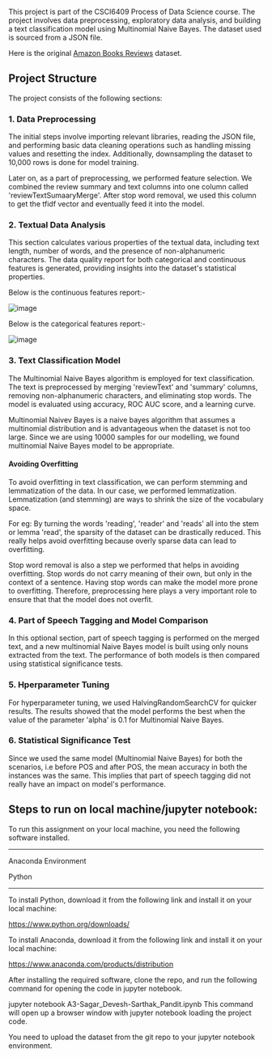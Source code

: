 This project is part of the CSCI6409 Process of Data Science course. The project involves data preprocessing, exploratory data analysis, and building a text classification model using Multinomial Naive Bayes. The dataset used is sourced from a JSON file.

Here is the original [Amazon Books Reviews](https://www.kaggle.com/datasets/mohamedbakhet/amazon-books-reviews) dataset.

## Project Structure
The project consists of the following sections:

### 1. Data Preprocessing
The initial steps involve importing relevant libraries, reading the JSON file, and performing basic data cleaning operations such as handling missing values and resetting the index. Additionally, downsampling the dataset to 10,000 rows is done for model training.

Later on, as a part of preprocessing, we performed feature selection. We combined the review summary and text columns into one column called 'reviewTextSumaaryMerge'. After stop word removal, we used this column to get the tfidf vector and eventually feed it into the model.

### 2. Textual Data Analysis
This section calculates various properties of the textual data, including text length, number of words, and the presence of non-alphanumeric characters. The data quality report for both categorical and continuous features is generated, providing insights into the dataset's statistical properties.

Below is the continuous features report:-

![image](https://github.com/sagardevesh/Text_classification/assets/25725480/6ee0bbf0-3672-4409-8c81-a8fa3aec67e6)

Below is the categorical features report:-

![image](https://github.com/sagardevesh/Text_classification/assets/25725480/d00aff2b-dae2-4556-9c27-fff35258f534)

### 3. Text Classification Model
The Multinomial Naive Bayes algorithm is employed for text classification. The text is preprocessed by merging 'reviewText' and 'summary' columns, removing non-alphanumeric characters, and eliminating stop words. The model is evaluated using accuracy, ROC AUC score, and a learning curve.

Multinomial Naivev Bayes is a naive bayes algorithm that assumes a multinomial distribution and is advantageous when the dataset is not too large. Since we are using 10000 samples for our modelling, we found multinomial Naive Bayes model to be appropriate.

#### Avoiding Overfitting

To avoid overfitting in text classification, we can perform stemming and lemmatization of the data. In our case, we performed lemmatization. Lemmatization (and stemming) are ways to shrink the size of the vocabulary space.

For eg: By turning the words 'reading', 'reader' and 'reads' all into the stem or lemma 'read', the sparsity of the dataset can be drastically reduced. This really helps avoid overfitting because overly sparse data can lead to overfitting.

Stop word removal is also a step we performed that helps in avoiding overfitting. Stop words do not carry meaning of their own, but only in the context of a sentence. Having stop words can make the model more prone to overfitting. Therefore, preprocessing here plays a very important role to ensure that that the model does not overfit.

### 4. Part of Speech Tagging and Model Comparison
In this optional section, part of speech tagging is performed on the merged text, and a new multinomial Naive Bayes model is built using only nouns extracted from the text. The performance of both models is then compared using statistical significance tests.

### 5. Hperparameter Tuning
For hyperparameter tuning, we used HalvingRandomSearchCV for quicker results. The results showed that the model performs the best when the value of the parameter 'alpha' is 0.1 for Multinomial Naive Bayes.

### 6. Statistical Significance Test
Since we used the same model (Multinomial Naive Bayes) for both the scenarios, i.e before POS and after POS, the mean accuracy in both the instances was the same. This implies that part of speech tagging did not really have an impact on model's performance.

## Steps to run on local machine/jupyter notebook:
To run this assignment on your local machine, you need the following software installed.

********************************************
Anaconda Environment

Python
*********************************************

To install Python, download it from the following link and install it on your local machine:

https://www.python.org/downloads/

To install Anaconda, download it from the following link and install it on your local machine:

https://www.anaconda.com/products/distribution

After installing the required software, clone the repo, and run the following command for opening the code in jupyter notebook.

jupyter notebook A3-Sagar_Devesh-Sarthak_Pandit.ipynb
This command will open up a browser window with jupyter notebook loading the project code.

You need to upload the dataset from the git repo to your jupyter notebook environment.


